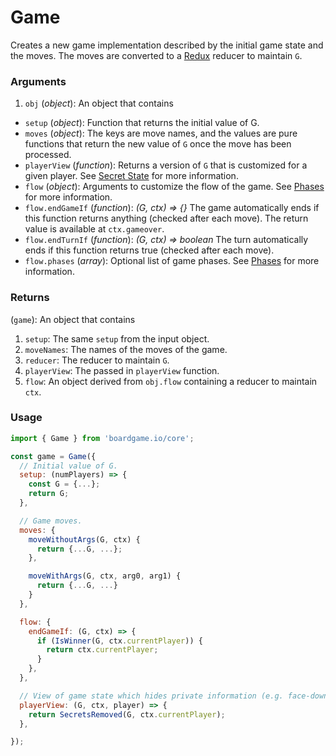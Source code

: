 # Game

Creates a new game implementation described by the initial
game state and the moves. The moves are converted to a
[Redux](http://redux.js.org/docs/basics/Reducers.html) reducer to maintain `G`.

### Arguments

1. `obj` (*object*): An object that contains

  - `setup` (*object*): Function that returns the initial value of G.
  - `moves` (*object*): The keys are move names, and the values
    are pure functions that return the new value of `G` once
    the move has been processed.
  - `playerView` (*function*): Returns a version of `G` that
    is customized for a given player. See [Secret State](/secret-state) for more information.
  - `flow` (*object*): Arguments to customize the flow of the game. See
    [Phases](/phases) for more information.
  - `flow.endGameIf` (*function*): *(G, ctx) => {}*
     The game automatically ends if this function returns anything (checked after each move).
     The return value is available at `ctx.gameover`.
  - `flow.endTurnIf` (*function*): *(G, ctx) => boolean*
     The turn automatically ends if this function returns true (checked after each move).
  - `flow.phases` (*array*): Optional list of game phases. See
    [Phases](/phases) for more information.

### Returns

(`game`): An object that contains
1. `setup`: The same `setup` from the input object.
2. `moveNames`: The names of the moves of the game.
3. `reducer`: The reducer to maintain `G`.
4. `playerView`: The passed in `playerView` function.
5. `flow`: An object derived from `obj.flow` containing a reducer to maintain `ctx`.

### Usage

```js
import { Game } from 'boardgame.io/core';

const game = Game({
  // Initial value of G.
  setup: (numPlayers) => {
    const G = {...};
    return G;
  },

  // Game moves.
  moves: {
    moveWithoutArgs(G, ctx) {
      return {...G, ...};
    },

    moveWithArgs(G, ctx, arg0, arg1) {
      return {...G, ...}
    }
  },

  flow: {
    endGameIf: (G, ctx) => {
      if (IsWinner(G, ctx.currentPlayer)) {
        return ctx.currentPlayer;
      }
    },
  },

  // View of game state which hides private information (e.g. face-down cards).
  playerView: (G, ctx, player) => {
    return SecretsRemoved(G, ctx.currentPlayer);
  },

});
```
